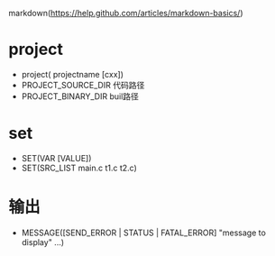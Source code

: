 markdown(https://help.github.com/articles/markdown-basics/)

# project
* project( projectname [cxx])
* PROJECT_SOURCE_DIR 代码路径
* PROJECT_BINARY_DIR buil路径

# set
* SET(VAR [VALUE])
* SET(SRC_LIST main.c t1.c t2.c)

# 输出
* MESSAGE([SEND_ERROR | STATUS | FATAL_ERROR] "message to display" ...)
